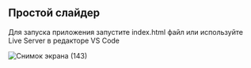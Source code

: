## Простой слайдер
Для запуска приложения запустите index.html файл
или используйте Live Server в редакторе VS Code

![Снимок экрана (143)](https://github.com/AntonKulagin/simple-slider/assets/89462331/5c5a1a8a-0da0-4983-91d3-4fe879a97257)
